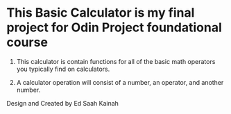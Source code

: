# This Basic Calculator is my final project for Odin Project foundational course

1. This calculator is contain functions for all of the basic math operators you typically find on calculators.

2. A calculator operation will consist of a number, an operator, and another number. 

Design and Created by Ed Saah Kainah